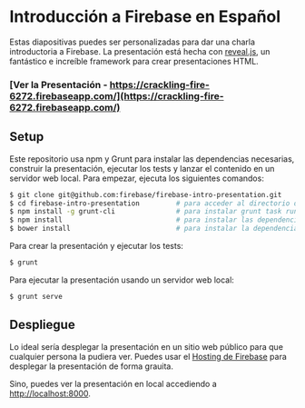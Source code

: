 # Introducción a Firebase en Español

Estas diapositivas puedes ser personalizadas para dar una charla introductoria a Firebase. La presentación está
hecha con [reveal.js](http://lab.hakim.se/reveal-js), un fantástico e increíble framework para crear presentaciones HTML.

### [Ver la Presentación - https://crackling-fire-6272.firebaseapp.com/](https://crackling-fire-6272.firebaseapp.com/)

## Setup

Este repositorio usa npm y Grunt para instalar las dependencias necesarias, construir la presentación, ejecutar los tests y lanzar el contenido en un servidor web local. Para empezar, ejecuta los siguientes comandos:

```bash
$ git clone git@github.com:firebase/firebase-intro-presentation.git
$ cd firebase-intro-presentation         # para acceder al directorio de firebase-intro
$ npm install -g grunt-cli               # para instalar grunt task runner
$ npm install                            # para instalar las dependencias
$ bower install                          # para instalar la dependencia de polymer
```

Para crear la presentación y ejecutar los tests:

```bash
$ grunt
```

Para ejecutar la presentación usando un servidor web local:

```bash
$ grunt serve
```

## Despliegue

Lo ideal sería desplegar la presentación en un sitio web público para que cualquier persona la pudiera ver. Puedes usar el [Hosting de Firebase](https://www.firebase.com/docs/hosting/) para desplegar la presentación de forma grauita.

Sino, puedes ver la presentación en local accediendo a [http://localhost:8000](http://localhost:8000).
